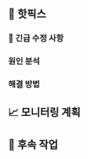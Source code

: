 ## 🔧 핫픽스

### 🚨 긴급 수정 사항

<!-- 어떤 긴급한 문제를 수정하는지 설명해주세요 -->

### 원인 분석

<!-- 문제의 원인이 무엇인지 설명해주세요 -->

### 해결 방법

<!-- 어떻게 수정했는지 설명해주세요 -->

## 📈 모니터링 계획

<!-- 배포 후 모니터링할 지표나 로그가 있다면 작성해주세요 -->

## 🔄 후속 작업

<!-- 이 핫픽스 이후에 해야 할 작업이 있다면 작성해주세요 -->
